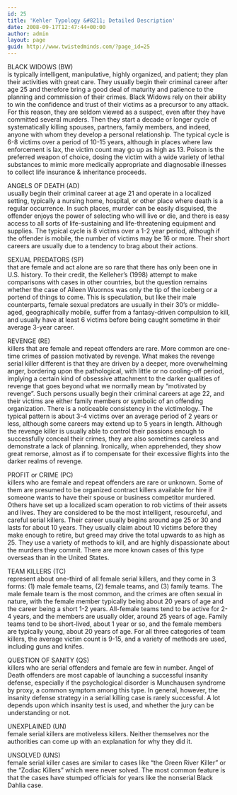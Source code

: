```yaml
---
id: 25
title: 'Kehler Typology &#8211; Detailed Description'
date: 2008-09-17T12:47:44+00:00
author: admin
layout: page
guid: http://www.twistedminds.com/?page_id=25
---
```

<p class="dropcap-first">
  BLACK WIDOWS (BW)<br /> is typically intelligent, manipulative, highly organized, and patient; they plan their activities with great care. They usually begin their criminal career after age 25 and therefore bring a good deal of maturity and patience to the planning and commission of their crimes. Black Widows rely on their ability to win the confidence and trust of their victims as a precursor to any attack. For this reason, they are seldom viewed as a suspect, even after they have committed several murders. Then they start a decade or longer cycle of systematically killing spouses, partners, family members, and indeed, anyone with whom they develop a personal relationship. The typical cycle is 6-8 victims over a period of 10-15 years, although in places where law enforcement is lax, the victim count may go up as high as 13. Poison is the preferred weapon of choice, dosing the victim with a wide variety of lethal substances to mimic more medically appropriate and diagnosable illnesses to collect life insurance & inheritance proceeds.
</p>

ANGELS OF DEATH (AD)  
usually begin their criminal career at age 21 and operate in a localized setting, typically a nursing home, hospital, or other place where death is a regular occurrence. In such places, murder can be easily disguised, the offender enjoys the power of selecting who will live or die, and there is easy access to all sorts of life-sustaining and life-threatening equipment and supplies. The typical cycle is 8 victims over a 1-2 year period, although if the offender is mobile, the number of victims may be 16 or more. Their short careers are usually due to a tendency to brag about their actions.

SEXUAL PREDATORS (SP)  
that are female and act alone are so rare that there has only been one in U.S. history. To their credit, the Kelleher&#8217;s (1998) attempt to make comparisons with cases in other countries, but the question remains whether the case of Aileen Wuornos was only the tip of the iceberg or a portend of things to come. This is speculation, but like their male counterparts, female sexual predators are usually in their 30&#8217;s or middle-aged, geographically mobile, suffer from a fantasy-driven compulsion to kill, and usually have at least 6 victims before being caught sometime in their average 3-year career.

REVENGE (RE)  
killers that are female and repeat offenders are rare. More common are one-time crimes of passion motivated by revenge. What makes the revenge serial killer different is that they are driven by a deeper, more overwhelming anger, bordering upon the pathological, with little or no cooling-off period, implying a certain kind of obsessive attachment to the darker qualities of revenge that goes beyond what we normally mean by &#8220;motivated by revenge&#8221;. Such persons usually begin their criminal careers at age 22, and their victims are either family members or symbolic of an offending organization. There is a noticeable consistency in the victimology. The typical pattern is about 3-4 victims over an average period of 2 years or less, although some careers may extend up to 5 years in length. Although the revenge killer is usually able to control their passions enough to successfully conceal their crimes, they are also sometimes careless and demonstrate a lack of planning. Ironically, when apprehended, they show great remorse, almost as if to compensate for their excessive flights into the darker realms of revenge.

PROFIT or CRIME (PC)  
killers who are female and repeat offenders are rare or unknown. Some of them are presumed to be organized contract killers available for hire if someone wants to have their spouse or business competitor murdered. Others have set up a localized scam operation to rob victims of their assets and lives. They are considered to be the most intelligent, resourceful, and careful serial killers. Their career usually begins around age 25 or 30 and lasts for about 10 years. They usually claim about 10 victims before they make enough to retire, but greed may drive the total upwards to as high as 25. They use a variety of methods to kill, and are highly dispassionate about the murders they commit. There are more known cases of this type overseas than in the United States.

TEAM KILLERS (TC)  
represent about one-third of all female serial killers, and they come in 3 forms: (1) male female teams, (2) female teams, and (3) family teams. The male female team is the most common, and the crimes are often sexual in nature, with the female member typically being about 20 years of age and the career being a short 1-2 years. All-female teams tend to be active for 2-4 years, and the members are usually older, around 25 years of age. Family teams tend to be short-lived, about 1 year or so, and the female members are typically young, about 20 years of age. For all three categories of team killers, the average victim count is 9-15, and a variety of methods are used, including guns and knifes.

QUESTION OF SANITY (QS)  
killers who are serial offenders and female are few in number. Angel of Death offenders are most capable of launching a successful insanity defense, especially if the psychological disorder is Munchausen syndrome by proxy, a common symptom among this type. In general, however, the insanity defense strategy in a serial killing case is rarely successful. A lot depends upon which insanity test is used, and whether the jury can be understanding or not.

UNEXPLAINED (UN)  
female serial killers are motiveless killers. Neither themselves nor the authorities can come up with an explanation for why they did it.

UNSOLVED (UNS)  
female serial killer cases are similar to cases like &#8220;the Green River Killer&#8221; or the &#8220;Zodiac Killers&#8221; which were never solved. The most common feature is that the cases have stumped officials for years like the nonserial Black Dahlia case.